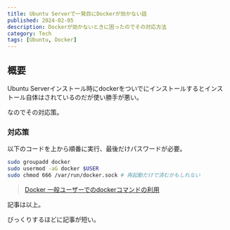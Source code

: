 ```yaml
---
title: Ubuntu Serverで一発目にDockerが効かない話
published: 2024-02-05
description: Dockerが効かないときに困ったのでその対応方法
category: Tech
tags: [Ubuntu, Docker]
---
```


## 概要

Ubuntu Serverインストール時にdockerをついでにインストールするとインストール自体はされているのだが使い勝手が悪い。

なのでその対応策。

### 対応策

以下のコードを上から順番に実行、最後だけパスワードが必要。

```zsh
sudo groupadd docker
sudo usermod -aG docker $USER
sudo chmod 666 /var/run/docker.sock # 再起動だけで済むかもしれない
```

> [Docker 一般ユーザーでのdockerコマンドの利用](https://timesaving.hatenablog.com/entry/2022/06/25/150000)

記事は以上。

びっくりするほどに記事が短い。
